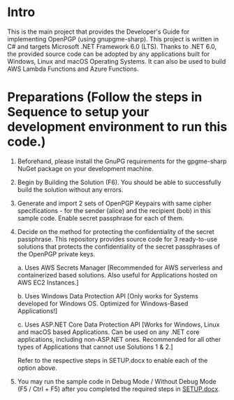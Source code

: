 Intro
=====
This is the main project that provides the Developer's Guide for implementing OpenPGP (using gnupgme-sharp). 
This project is written in C# and targets Microsoft .NET Framework 6.0 (LTS). Thanks to .NET 6.0, the provided source code can be adopted by any applications built for Windows, Linux and macOS Operating Systems. It can also be used to build AWS Lambda Functions and Azure Functions.

Preparations (Follow the steps in Sequence to setup your development environment to run this code.)
===================================================================================================

1. Beforehand, please install the GnuPG requirements for the gpgme-sharp NuGet package on your development machine. 

2. Begin by Building the Solution (F6). You should be able to successfully build the solution without any errors.

3. Generate and import 2 sets of OpenPGP Keypairs with same cipher specifications - for the sender (alice) and the recipient (bob) in this sample code. Enable secret passphrase for each of them. 

4. Decide on the method for protecting the confidentiality of the secret passphrase. 
   This repository provides source code for 3 ready-to-use solutions that protects the confidentiality of the secret passphrases of the OpenPGP private keys.

     a.	Uses AWS Secrets Manager [Recommended for AWS serverless and containerized based solutions. Also useful for Applications hosted on AWS EC2 Instances.]

     b.	Uses Windows Data Protection API [Only works for Systems developed for Windows OS. Optimized for Windows-Based Applications!]

     c.	Uses ASP.NET Core Data Protection API [Works for Windows, Linux and macOS based Applications. Can be used on any .NET core applications, including non-ASP.NET ones. Recommended for all other types of Applications that cannot use Solutions 1 & 2.]
   
   Refer to the respective steps in SETUP.docx to enable each of the option above. 

5. You may run the sample code in Debug Mode / Without Debug Mode (F5 / Ctrl + F5) after you completed the required steps in [SETUP.docx](SETUP.docx). 
